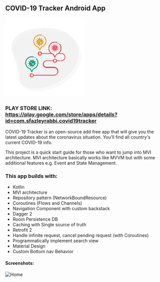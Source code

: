 ## COVID-19 Tracker Android App

![Home](/screenshots/icon-01.jpg)

### PLAY STORE LINK: https://play.google.com/store/apps/details?id=com.sfazleyrabbi.covid19tracker

COVID-19 Tracker is an open-source add free app that will give you the latest updates about the coronavirus situation. You'll find all country's current COVID-19 info.

This project is a quick start guide for those who want to jump into MVI architecture. MVI architecture basically works like MVVM but with some additional features e.g. Event and State Management.

### This app builds with: 

- Kotlin
- MVI architecture
- Repository pattern (NetworkBoundResource)
- Coroutines (Flows and Channels)
- Navigation Component with custom backstack 
- Dagger 2
- Room Persistence DB
- Caching with Single source of truth
- Retrofit 2
- Handle infinite request, cancel pending request (with Coroutines)
- Programmatically implement search view
- Material Design
- Custom Bottom nav Behavior

#### Screenshots:

![Home](/screenshots/1.jpg)
